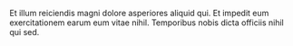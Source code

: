 Et illum reiciendis magni dolore asperiores aliquid qui. Et impedit eum exercitationem earum eum vitae nihil. Temporibus nobis dicta officiis nihil qui sed.